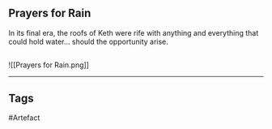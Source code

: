 ## Prayers for Rain
In its final era, the roofs of Keth were rife with
anything and everything that could hold water...
should the opportunity arise.
## 
![[Prayers for Rain.png]]

---
## Tags
#Artefact